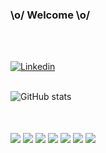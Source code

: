 

### \o/ Welcome \o/


<br> 

<br> [![Linkedin](https://img.shields.io/badge/LinkedIn-000000?style=for-the-badge&logo=linkedin&logoColor=white)](https://www.linkedin.com/in/fernando-de-alvarenga-medeiros-037306207/)

<br> ![GitHub stats](https://github-readme-stats.vercel.app/api?username=Fernando-Medeiros&show_icons=true&theme=dark)

<br>

<div style="display: inline_block"><br>
    <img align="center" :alt="html5" src="https://img.shields.io/badge/Python-000000?style=for-the-badge&logo=python&logoColor=yellow">
    <img align="center" :alt="html5" src="https://img.shields.io/badge/Flask-000000?style=for-the-badge&logo=flask&logoColor=white">    
    <img align="center" :alt="html5" src="https://img.shields.io/badge/HTML5-000000?style=for-the-badge&logo=html5&logoColor=white">
    <img align="center" :alt="html5" src="https://img.shields.io/badge/CSS3-000000?style=for-the-badge&logo=css3&logoColor=white">
    <img align="center" :alt="html5" src="https://img.shields.io/badge/Firebase-000000?style=for-the-badge&logo=firebase&logoColor=white">
    <img align="center" :alt="html5" src="https://img.shields.io/badge/Sql-000000?style=for-the-badge&logo=sql&logoColor=ehite">
    <img align="center" :alt="html5" src="https://img.shields.io/badge/Kivy-000000?style=for-the-badge&logo=kivy&logoColor=white">
</div>
